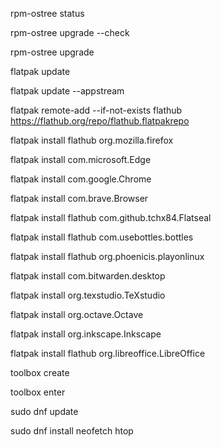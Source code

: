 rpm-ostree status

rpm-ostree upgrade --check

rpm-ostree upgrade

flatpak update

flatpak update --appstream

flatpak remote-add --if-not-exists flathub https://flathub.org/repo/flathub.flatpakrepo

flatpak install flathub org.mozilla.firefox

flatpak install com.microsoft.Edge

flatpak install com.google.Chrome

flatpak install com.brave.Browser

flatpak install flathub com.github.tchx84.Flatseal

flatpak install flathub com.usebottles.bottles

flatpak install flathub org.phoenicis.playonlinux

flatpak install com.bitwarden.desktop 

flatpak install org.texstudio.TeXstudio

flatpak install org.octave.Octave

flatpak install org.inkscape.Inkscape

flatpak install flathub org.libreoffice.LibreOffice

toolbox create

toolbox enter

sudo dnf update

sudo dnf install neofetch htop
